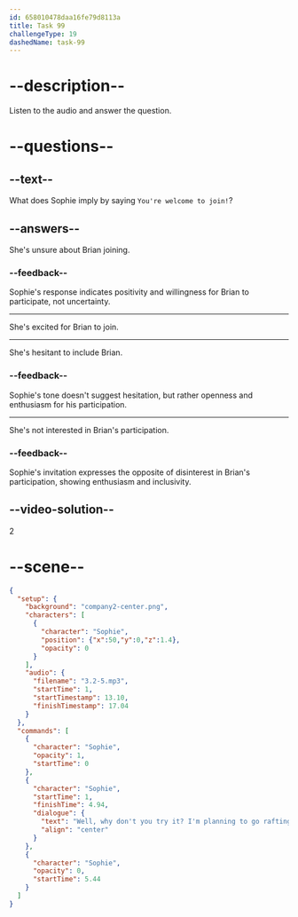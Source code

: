 ```yaml
---
id: 658010478daa16fe79d8113a
title: Task 99
challengeType: 19
dashedName: task-99
---
```


<!-- (Audio) Sophie: Well, why don't you try it? I'm planning to go rafting this weekend. You're welcome to join! -->

# --description--

Listen to the audio and answer the question.

# --questions--

## --text--

What does Sophie imply by saying `You're welcome to join!`?

## --answers--

She's unsure about Brian joining.

### --feedback--

Sophie's response indicates positivity and willingness for Brian to participate, not uncertainty.

---

She's excited for Brian to join.

---

She's hesitant to include Brian.

### --feedback--

Sophie's tone doesn't suggest hesitation, but rather openness and enthusiasm for his participation.

---

She's not interested in Brian's participation.

### --feedback--

Sophie's invitation expresses the opposite of disinterest in Brian's participation, showing enthusiasm and inclusivity.

## --video-solution--

2

# --scene--

```json
{
  "setup": {
    "background": "company2-center.png",
    "characters": [
      {
        "character": "Sophie",
        "position": {"x":50,"y":0,"z":1.4},
        "opacity": 0
      }
    ],
    "audio": {
      "filename": "3.2-5.mp3",
      "startTime": 1,
      "startTimestamp": 13.10,
      "finishTimestamp": 17.04
    }
  },
  "commands": [
    {
      "character": "Sophie",
      "opacity": 1,
      "startTime": 0
    },
    {
      "character": "Sophie",
      "startTime": 1,
      "finishTime": 4.94,
      "dialogue": {
        "text": "Well, why don't you try it? I'm planning to go rafting this weekend. You're welcome to join.",
        "align": "center"
      }
    },
    {
      "character": "Sophie",
      "opacity": 0,
      "startTime": 5.44
    }
  ]
}
```

